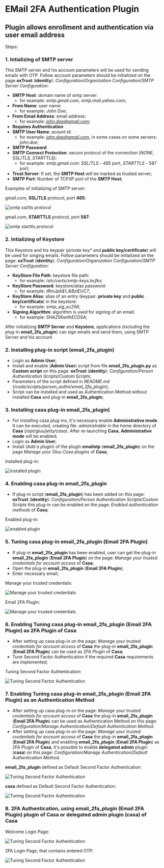 # EMail 2FA Authentication Plugin
## Plugin allows enrollment and authentication via user email address
Steps:

### 1. Intializing of SMTP server

This SMTP server and his account parameters will be used for sending emails with OTP.
Follow account parameters should be initialized on the page
**oxTrust** (**identity**): *Configuration*/*Organization Configuration*/*SMTP Server Configuration*:

- **SMTP Host**: domain name of smtp server:
    * for example: *smtp.gmail.com*, *smtp.mail.yahoo.com*;
- **From Name**: user name:
    * for example: *John Doe*;
- **From Email Address**: email address:
    * for example: *john.doe@gmail.com*;
- **Requires Authentication**
- **SMTP User Name**: acount id:
    * for example: *john.doe@gmail.com*, in some cases on some servers: *john.doe*;
- **SMTP Password**
- **SMTP Connect Protection**: secure protocol of the connection (*NONE*, *SSL/TLS*, *STARTTLS*):
    * for example: *smtp.gmail.com*: *SSL/TLS* - 465 port, *STARTTLS* - 587 port;
- **Trust Server**: If set, the **SMTP Host** will be marked as trusted server;
- **SMTP Port**: Number of TCP/IP port of the **SMTP Host**;

Examples of initializing of SMTP server:

gmail.com, **SSL/TLS** protocol, port **465**:

![smtp ssl/tls protocol](./img/1.smtp_ssl_tls.png)

gmail.com, **STARTTLS** protocol, port **587**:

![smtp starttls protocol](./img/2.smtp_starttls.png )

### 2. Intializing of Keystore

This Keystore and his keypair (*private key** and **public key/certificate**) will be used for singing emails.
Follow parameters should be initialized on the page:
**oxTrust** (**identity**): *Configuration*/*Organization Configuration*/*SMTP Server Configuration*:

- **KeyStore File Path**: keystore file path:
    * for example: */etc/certs/smtp-keys.bcfks*;
- **KeyStore Password**: keystore/alias password:
    * for example: *tRmJpb$1_&BzlEUC7*;
- **KeyStore Alias**: alias of an entry (keypair: **private key** and **public key/certificate**) in the keystore:
    * for example: *smtp_sig_ec256*;
- **Signing Algorithm**: algorithm is used for signing of an email:
    * for example: *SHA256withECDSA*;

After initializing **SMTP Server** and **Keystore**, applications (including the plug-in **email_2fa_plugin**) can sign emails and send them, using SMTP Server and his account.

### 2. Installing plug-in script (**email_2fa_plugin**)

- Login as **Admin User**;
- Install and enable (**Admin User**) script from file **email_2fa_plugin.py** as **Custom script** on this page:
**oxTrust** (**identity**): *Configuration*/*Person Authentication Scripts*/*Custom Scripts*;
- Parameters of the script defined in *README.md* (*<root-dir>/code/scripts/person_authn/email_2fa_plugin*);
- Script can be installed and used as Authentication Method without installed **Casa** and plug-in **email_2fa_plugin**;

### 3. Installing casa plug-in **email_2fa_plugin**)

- For installing casa plug-ins, it's necessary enable **Administrative mode**. It can be executed, creating file *.administrable* in the home directory of **Casa**
(*/opt/gluu/jetty/casa*). After re-launching **Casa**, **Administrative mode** will be enabled;
- Login as **Admin User**;
- Install (*Add a plugin*) of the plugin **emailotp** (**email_2fa_plugin**) on the page *Manage your Gluu Casa plugins* of **Casa**;

Installed plug-in:

![installed plugin](./img/1.installed_plugin.png)

### 4. Enabling casa plug-in **email_2fa_plugin**

- If plug-in script (**email_2fa_plugin**) has been added on this page: **oxTrust** (**identity**): *Configuration*/*Person Authentication Scripts*/*Custom Scripts*
this plug-in can be enabled on the page: *Enabled authentication methods* of **Casa**;

Enabled plug-in:

![enabled plugin](./img/2.enabled_plugin.png)

### 5. Tuning casa plug-in **email_2fa_plugin** (**Email 2FA Plugin**)

- If plug-in **email_2fa_plugin** has been enabled, user can get the plug-in **email_2fa_plugin** (**Email 2FA Plugin**) on the page:
*Manage your trusted credentials for account access* of **Casa**;
- Open the plug-in **email_2fa_plugin** (**Email 2FA Plugin**);
- Enter necessary email;

Manage your trusted credentials:

![Manage your trusted credentials](./img/3.manage_creds.png)

Email 2FA Plugin:

![Manage your trusted credentials](./img/4.email_2fa_plugin.png)

### 6. Enabling Tuning casa plug-in **email_2fa_plugin** (**Email 2FA Plugin**) as 2FA Plugin of **Casa**

- After setting up casa plug-in on the page: *Manage your trusted credentials for account access* of **Casa** the plug-in **email_2fa_plugin** (**Email 2FA Plugin**)
can be used as 2FA Plugin of **Casa**;
- Tune Second Factor Authentication if the required **Casa** requirements are implemented;

Tuning Second Factor Authentication:

![Tuning Second Factor Authentication](./img/5.second_factor_auth.png)

### 7. Enabling Tuning casa plug-in **email_2fa_plugin** (**Email 2FA Plugin**) as an Authentication Method

- After setting up casa plug-in on the page: *Manage your trusted credentials for account access* of **Casa** the plug-in **email_2fa_plugin** (**Email 2FA Plugin**)
can be used as Authentication Method on this page: *Configuration*/*Manage Authentication*/*Default Authentication Method*.
- After setting up casa plug-in on the page: *Manage your trusted credentials for account access* of **Casa** the plug-in **email_2fa_plugin** (**Email 2FA Plugin**)
and enabling **email_2fa_plugin** (**Email 2FA Plugin**) as 2FA Plugin of **Casa**, it's possible to enable **delegated admin** plugin (**casa**) on this page:
*Configuration*/*Manage Authentication*/*Default Authentication Method*.

**email_2fa_plugin** defined as Default Second Factor Authentication:

![Tuning Second Factor Authentication](./img/6.default_auth_email_2fa_plugin.png)

**casa** defined as Default Second Factor Authentication:

![Tuning Second Factor Authentication](./img/7.default_auth_casa.png)

### 8. 2FA Authentication, using **email_2fa_plugin** (**Email 2FA Plugin**) plugin of **Casa** or **delegated admin** plugin (**casa**) of **Casa**

Welcome Login Page:

![Tuning Second Factor Authentication](./img/8.login_welcome.png)

2FA Login Page, that contains entered OTP:

![Tuning Second Factor Authentication](./img/9.login_auth_token.png)
